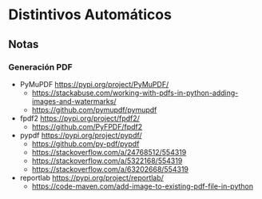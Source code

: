 # Distintivos Automáticos

## Notas

### Generación PDF

- PyMuPDF https://pypi.org/project/PyMuPDF/
  - https://stackabuse.com/working-with-pdfs-in-python-adding-images-and-watermarks/
  - https://github.com/pymupdf/pymupdf
- fpdf2 https://pypi.org/project/fpdf2/
  - https://github.com/PyFPDF/fpdf2
- pypdf https://pypi.org/project/pypdf/
  - https://github.com/py-pdf/pypdf
  - https://stackoverflow.com/a/24768512/554319
  - https://stackoverflow.com/a/5322168/554319
  - https://stackoverflow.com/a/63202668/554319
- reportlab https://pypi.org/project/reportlab/
  - https://code-maven.com/add-image-to-existing-pdf-file-in-python

